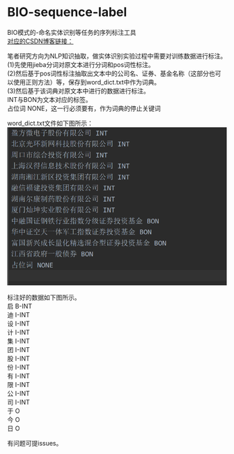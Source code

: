 # BIO-sequence-label
BIO模式的-命名实体识别等任务的序列标注工具<br>
[对应的CSDN博客链接：](https://blog.csdn.net/broccoli2/article/details/103561708)<br>

笔者研究方向为NLP知识抽取，做实体识别实验过程中需要对训练数据进行标注。</br>
(1)先使用jieba分词对原文本进行分词和pos词性标注。</br>
(2)然后基于pos词性标注抽取出文本中的公司名、证券、基金名称（这部分也可以使用正则方法）等，保存到word_dict.txt中作为词典。</br>
(3)然后基于该词典对原文本中进行的数据进行标注。</br>
INT与BON为文本对应的标签。</br>
占位词 NONE，这一行必须要有，作为词典的停止关键词</br>

word_dict.txt文件如下图所示：<br>
![标注词典](image/word_dict.png)<br>



标注好的数据如下图所示。<br>
启 B-INT<br>
迪 I-INT<br>
设 I-INT<br>
计 I-INT<br>
集 I-INT<br>
团 I-INT<br>
股 I-INT<br>
份 I-INT<br>
有 I-INT<br>
限 I-INT<br>
公 I-INT<br>
司 I-INT<br>
于 O <br>
今 O<br>
日 O<br>



有问题可提issues。





